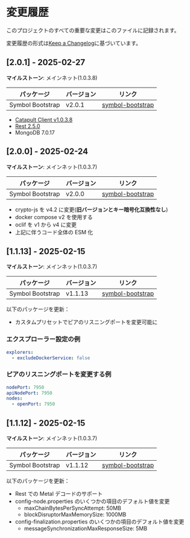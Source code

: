 # 変更履歴

このプロジェクトのすべての重要な変更はこのファイルに記録されます。

変更履歴の形式は[Keep a Changelog](https://keepachangelog.com/en/1.0.0/)に基づいています。

## [2.0.1] - 2025-02-27

**マイルストーン**: メインネット(1.0.3.8)

| パッケージ       | バージョン | リンク                                                            |
| ---------------- | ---------- | ----------------------------------------------------------------- |
| Symbol Bootstrap | v2.0.1     | [symbol-bootstrap](https://github.com/nemneshia/symbol-bootstrap) |

- [Catapult Client v1.0.3.8](https://github.com/symbol/symbol/releases/tag/client%2Fcatapult%2Fv1.0.3.8)
- [Rest 2.5.0](https://github.com/symbol/symbol/releases/tag/rest%2Fv2.5.0)
- MongoDB 7.0.17

## [2.0.0] - 2025-02-24

**マイルストーン**: メインネット(1.0.3.7)

| パッケージ       | バージョン | リンク                                                            |
| ---------------- | ---------- | ----------------------------------------------------------------- |
| Symbol Bootstrap | v2.0.0     | [symbol-bootstrap](https://github.com/nemneshia/symbol-bootstrap) |

- crypto-js を v4.2 に変更(**旧バージョンとキー暗号化互換性なし**)
- docker compose v2 を使用する
- oclif を v1 から v4 に変更
- 上記に伴うコード全体の ESM 化

## [1.1.13] - 2025-02-15

**マイルストーン**: メインネット(1.0.3.7)

| パッケージ       | バージョン | リンク                                                            |
| ---------------- | ---------- | ----------------------------------------------------------------- |
| Symbol Bootstrap | v1.1.13    | [symbol-bootstrap](https://github.com/nemneshia/symbol-bootstrap) |

以下のパッケージを更新：

- カスタムプリセットでピアのリスニングポートを変更可能に

### エクスプローラー設定の例

```yaml
explorers:
  - excludeDockerService: false
```

### ピアのリスニングポートを変更する例

```yaml
nodePort: 7950
apiNodePort: 7950
nodes:
  - openPort: 7950
```

## [1.1.12] - 2025-02-15

**マイルストーン**: メインネット(1.0.3.7)

| パッケージ       | バージョン | リンク                                                            |
| ---------------- | ---------- | ----------------------------------------------------------------- |
| Symbol Bootstrap | v1.1.12    | [symbol-bootstrap](https://github.com/nemneshia/symbol-bootstrap) |

以下のパッケージを更新：

- Rest での Metal デコードのサポート
- config-node.properties のいくつかの項目のデフォルト値を変更
  - maxChainBytesPerSyncAttempt: 50MB
  - blockDisruptorMaxMemorySize: 1000MB
- config-finalization.properties のいくつかの項目のデフォルト値を変更
  - messageSynchronizationMaxResponseSize: 5MB
